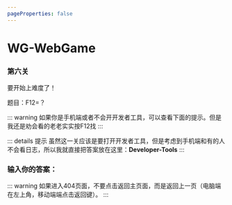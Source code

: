 ```yaml
---
pageProperties: false
---
```

# WG-WebGame
### 第六关

要开始上难度了！

题目：F12=？

::: warning 
如果你是手机端或者不会开开发者工具，可以查看下面的提示。但是我还是劝会看的老老实实按F12找
:::

::: details 提示
虽然这一关应该是要打开开发者工具，但是考虑到手机端和有的人不会看日志，所以我就直接把答案放在这里：**Developer-Tools**
:::

### 输入你的答案：

<WGwgc></WGwgc>

::: warning
如果进入404页面，不要点击返回主页面，而是返回上一页（电脑端在左上角，移动端端点击返回键）。
:::

<script>
// 页面加载完成后输出日志
console.log('答案：Developer-Tools');
</script>